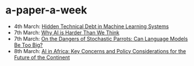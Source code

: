 # a-paper-a-week

- 4th March: [Hidden Technical Debt in Machine Learning Systems](https://papers.neurips.cc/paper/5656-hidden-technical-debt-in-machine-learning-systems.pdf)
- 7th March: [Why AI is Harder Than We Think](https://arxiv.org/abs/2104.12871)
- 7th March: [On the Dangers of Stochastic Parrots: Can Language Models Be Too Big?](https://dl.acm.org/doi/pdf/10.1145/3442188.3445922)
- 8th March: [AI in Africa: Key Concerns and Policy Considerations for the Future of the Continent](https://afripoli.org/ai-in-africa-key-concerns-and-policy-considerations-for-the-future-of-the-continent)
